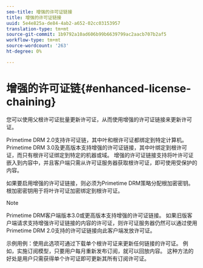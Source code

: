 ```yaml
---
seo-title: 增强的许可证链接
title: 增强的许可证链接
uuid: 5e4e825a-de84-4ab2-a652-02cc03153957
translation-type: tm+mt
source-git-commit: 1b9792a10ad606b99b6639799ac2aacb707b2af5
workflow-type: tm+mt
source-wordcount: '263'
ht-degree: 0%

---
```



# 增强的许可证链{#enhanced-license-chaining}

您可以使用父根许可证批量更新许可证，从而使用增强的许可证链接来更新许可证。

Primetime DRM 2.0支持许可证链，其中叶和根许可证都绑定到特定计算机。 Primetime DRM 3.0及更高版本支持增强的许可证链接，其中叶绑定到根许可证，而只有根许可证绑定到特定的机器或域。 增强的许可证链接支持将叶许可证嵌入到内容中，并且客户端只需从许可证服务器获取根许可证，即可使用受保护的内容。

如果要启用增强的许可证链接，则必须为Primetime DRM策略分配根加密密钥。 根加密密钥用于将叶许可证加密绑定到根许可证。

>[!NOTE]
>
>Primetime DRM客户端版本3.0或更高版本支持增强的许可证链接。 如果旧版客户端请求支持增强许可证链接的内容的许可证，则许可证服务器仍然可以通过使用Primetime DRM 2.0支持的许可证链接向此客户端发放许可证。

示例用例：使用此选项可通过下载单个根许可证来更新任何链接的许可证。 例如，实施订阅模型，只要用户每月重新发布订阅，就可以回放内容。 这种方法的好处是用户只需获得单个许可证即可更新其所有订阅许可证。
